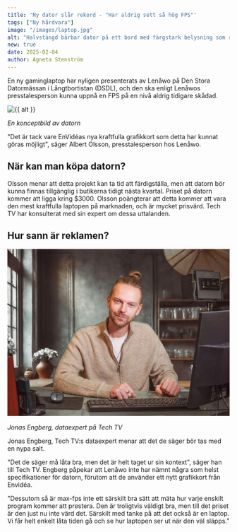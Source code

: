 ```yaml
---
title: 'Ny dator slår rekord - "Har aldrig sett så hög FPS"'
tags: ["Ny hårdvara"]
image: "/images/laptop.jpg"
alt: "Halvstängd bärbar dator på ett bord med färgstark belysning som reflekterar på bordet och datorn."
new: true
date: 2025-02-04
author: Agneta Stenström
---
```

En ny gaminglaptop har nyligen presenterats av Lenåwo på Den Stora Datormässan i Långtbortistan (DSDL), och den ska enligt Lenåwos presstalesperson kunna uppnå en FPS på en nivå aldrig tidigare skådad.

<img src="{{ image }}" alt=" {{ alt }}">

*En konceptbild av datorn*

"Det är tack vare EnVidéas nya kraftfulla grafikkort som detta har kunnat göras möjligt", säger Albert Olsson, presstalesperson hos Lenåwo.

## När kan man köpa datorn?
Olsson menar att detta projekt kan ta tid att färdigställa, men att datorn bör kunna finnas tillgänglig i butikerna tidigt nästa kvartal. Priset på datorn kommer att ligga kring $3000. Olsson poängterar att detta kommer att vara den mest kraftfulla laptopen på marknaden, och är mycket prisvärd. Tech TV har konsulterat med sin expert om dessa uttalanden.

## Hur sann är reklamen?

<img src="/images/jonas_engberg.jpg" alt="Man som sitter bakom ett skrivbord och ler mot kameran.">

*Jonas Engberg, dataexpert på Tech TV*

Jonas Engberg, Tech TV:s dataexpert menar att det de säger bör tas med en nypa salt.

"Det de säger må låta bra, men det är helt taget ur sin kontext", säger han till Tech TV. Engberg påpekar att Lenåwo inte har nämnt några som helst specifikationer för datorn, förutom att de använder ett nytt grafikkort från Envidéa.

"Dessutom så är max-fps inte ett särskilt bra sätt att mäta hur varje enskilt program kommer att prestera. Den är troligtvis väldigt bra, men till det priset är den just nu inte värd det. Särskilt med tanke på att det också är en laptop. Vi får helt enkelt låta tiden gå och se hur laptopen ser ut när den väl släpps."